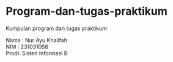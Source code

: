 # Program-dan-tugas-praktikum
Kumpulan program dan tugas praktikum

<div> Nama : Nur Ayu Khalifah </div>
<div> NIM  : 231031058 </div>
<div> Prodi: Sisten Informasi B </div>
